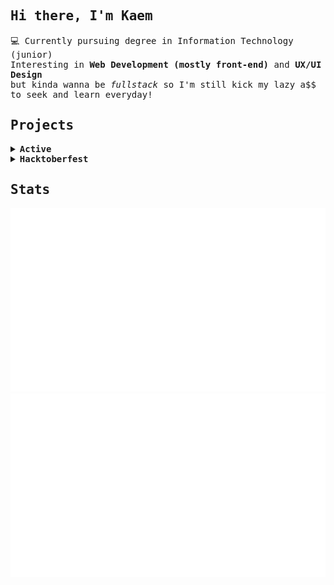 <samp>

## Hi there, I'm Kaem

💻 Currently pursuing degree in Information Technology (junior)<br>
Interesting in <b>Web Development (mostly front-end)</b> and <b>UX/UI Design</b><br>
but kinda wanna be <i>fullstack</i> so I'm still kick my lazy a$$ to seek and learn everyday!

## Projects

<details><summary><strong>Active</strong></summary>

- [Magic 8 Ball](https://github.com/santhitak/magic-8-ball)
- [Lotto.th](https://github.com/santhitak/lotto.th)

</details>

<details><summary><strong>Hacktoberfest</strong></summary>

- [HelloAny](https://github.com/santhitak/HelloAny)

</details>

## Stats
</samp>

![](https://github.com/santhitak/github-stats-transparent/blob/output/generated/languages.svg)
![](https://raw.githubusercontent.com/santhitak/github-stats-transparent/output/generated/overview.svg)
